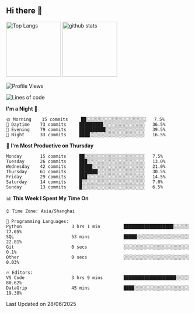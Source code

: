 ## Hi there 👋
<p align="left"> 
  <img alt="Top Langs" height="150px" src="https://github-readme-stats.vercel.app/api/top-langs/?username=Sierraki&layout=compact&show_icons=true&theme=onedark" />
  <a href="https://github.com/Sierraki/LC_Solve">
   <img alt="github stats"height="150px"  src="https://github-readme-stats.vercel.app/api/pin/?username=Sierraki&repo=LC_Solve&theme=onedark&show_icons=true" />
  </a>



<!--START_SECTION:waka-->
![Profile Views](http://img.shields.io/badge/Profile%20Views-0-blue)

![Lines of code](https://img.shields.io/badge/From%20Hello%20World%20I%27ve%20Written-2259%20lines%20of%20code-blue)

**I'm a Night 🦉** 

```text
🌞 Morning    15 commits     ██░░░░░░░░░░░░░░░░░░░░░░░   7.5% 
🌆 Daytime    73 commits     █████████░░░░░░░░░░░░░░░░   36.5% 
🌃 Evening    79 commits     ██████████░░░░░░░░░░░░░░░   39.5% 
🌙 Night      33 commits     ████░░░░░░░░░░░░░░░░░░░░░   16.5%

```
📅 **I'm Most Productive on Thursday** 

```text
Monday       15 commits     ██░░░░░░░░░░░░░░░░░░░░░░░   7.5% 
Tuesday      26 commits     ███░░░░░░░░░░░░░░░░░░░░░░   13.0% 
Wednesday    42 commits     █████░░░░░░░░░░░░░░░░░░░░   21.0% 
Thursday     61 commits     ███████░░░░░░░░░░░░░░░░░░   30.5% 
Friday       29 commits     ███░░░░░░░░░░░░░░░░░░░░░░   14.5% 
Saturday     14 commits     █░░░░░░░░░░░░░░░░░░░░░░░░   7.0% 
Sunday       13 commits     █░░░░░░░░░░░░░░░░░░░░░░░░   6.5%

```


📊 **This Week I Spent My Time On** 

```text
⌚︎ Time Zone: Asia/Shanghai

💬 Programming Languages: 
Python                   3 hrs 1 min         ███████████████████░░░░░░   77.05% 
SQL                      53 mins             █████░░░░░░░░░░░░░░░░░░░░   22.81% 
Git                      0 secs              ░░░░░░░░░░░░░░░░░░░░░░░░░   0.1% 
Other                    0 secs              ░░░░░░░░░░░░░░░░░░░░░░░░░   0.03%

🔥 Editors: 
VS Code                  3 hrs 9 mins        ████████████████████░░░░░   80.62% 
DataGrip                 45 mins             ████░░░░░░░░░░░░░░░░░░░░░   19.38%

```


 Last Updated on 28/06/2025
<!--END_SECTION:waka-->
